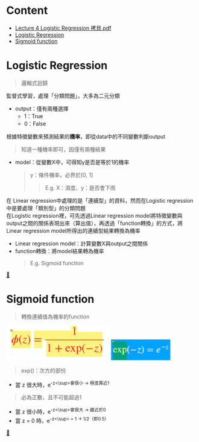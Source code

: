 # Content
- [Lecture 4 Logistic Regression 拷貝.pdf](https://github.com/vanikk06/Machine-Learning/blob/master/Logistic%20Regression/Lecture%204%20Logistic%20Regression%20%E6%8B%B7%E8%B2%9D.pdf)
- [Logistic Regression](https://github.com/vanikk06/Machine-Learning/tree/master/Logistic%20Regression#logistic-regression)
- [Sigmoid function](https://github.com/vanikk06/Machine-Learning/tree/master/Logistic%20Regression#sigmoid-function)


# Logistic Regression
  > 邏輯式迴歸

監督式學習，處理「分類問題」，大多為二元分類

- output：僅有兩種選擇
  - 1：True
  - 0：False
  
根據特徵變數來預測結果的**機率**，即從data中的不同變數判斷output
> 知道一種機率即可，因僅有兩種結果

- model：從變數X中，可得知y是否是等於1的機率
  > y：條件機率，必界於\[0, 1]
  >> E.g. X：濕度、y：是否會下雨
  
在 Linear regression中處理的是「連續型」的資料，然而在Logistic regression中是要處理「類別型」的分類問題\
在Logistic regression裡，可先透過Linear regression model將特徵變數與output之間的關係表現出來（算出值），再透過「function轉換」的方式，將Linear regression model所得出的連續型結果轉換為機率
  - Linear regression model：計算變數X與output之間關係
  - function轉換：將model結果轉為機率
    > E.g. Sigmoid function

[🥃](https://github.com/vanikk06/Machine-Learning/tree/master/Logistic%20Regression#content)

# Sigmoid function
  > 轉換連續值為機率的function
  
![](https://github.com/vanikk06/Machine-Learning/blob/master/Logistic%20Regression/image/Snipaste_2020-02-20_03-04-40.png) 
![](https://github.com/vanikk06/Machine-Learning/blob/master/Logistic%20Regression/image/Snipaste_2020-02-20_03-05-10.png)
> exp()：次方的部份
  - 當 z 很大時，e<sup>-z<\sup>會很小 → 極度靠近1
   > 必為正數，且不可能超過1
  - 當 z 很小時，e<sup>-z<\sup>會很大 → 趨近於0
  - 當 z = 0 時，e<sup>-z<\sup> = 1 → 1/2（即0.5）



[🥤](https://github.com/vanikk06/Machine-Learning/tree/master/Logistic%20Regression#content)
